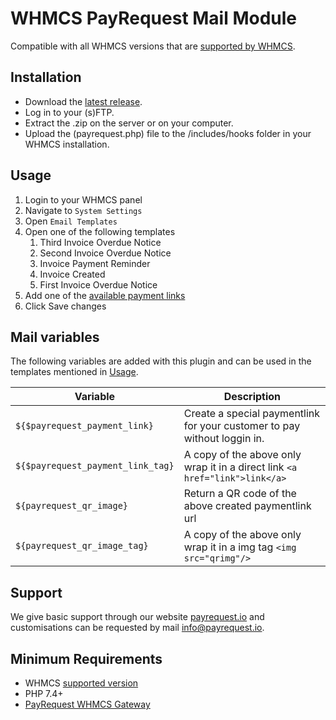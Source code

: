 # WHMCS PayRequest Mail Module #

Compatible with all WHMCS versions that are [supported by WHMCS](https://docs.whmcs.com/Long_Term_Support#WHMCS_Version_.26_LTS_Schedule).

## Installation ##

- Download the [latest release](#).
- Log in to your (s)FTP.
- Extract the .zip on the server or on your computer.
- Upload the (payrequest.php) file to the /includes/hooks folder in your WHMCS installation.

## Usage ##

1. Login to your WHMCS panel
2. Navigate to `System Settings`
3. Open `Email Templates`
4. Open one of the following templates
   1. Third Invoice Overdue Notice
   2. Second Invoice Overdue Notice
   3. Invoice Payment Reminder
   4. Invoice Created
   5. First Invoice Overdue Notice
5. Add one of the [available payment links](#mail-variables)
6. Click Save changes

## Mail variables ##

The following variables are added with this plugin and can be used in the templates mentioned in [Usage](#usage).  

| Variable                          | Description                                                                |
|-----------------------------------|----------------------------------------------------------------------------|  
| `${$payrequest_payment_link}`     | Create a special paymentlink for your customer to pay without loggin in.   |
| `${$payrequest_payment_link_tag}` | A copy of the above only wrap it in a direct link `<a href="link">link</a>` |
| `${payrequest_qr_image}`          | Return a QR code of the above created paymentlink url                      |
| `${payrequest_qr_image_tag}`      | A copy of the above only wrap it in a img tag `<img src="qrimg"/>`         |

## Support ##

We give basic support through our website [payrequest.io](https://payrequest.io) and customisations can be requested by mail info@payrequest.io.

## Minimum Requirements ##

- WHMCS [supported version](https://docs.whmcs.com/Long_Term_Support#WHMCS_Version_.26_LTS_Schedule)
- PHP 7.4+
- [PayRequest WHMCS Gateway](https://github.com/payrequestio/whmcs-gateway/)
